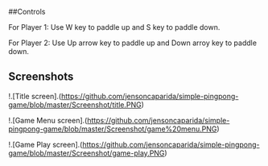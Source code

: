 ##Controls

For Player 1:
Use W key to paddle up and S key to paddle down.

For Player 2:
Use Up arrow key to paddle up and Down arroy key to paddle down.


## Screenshots

!.[Title screen].(https://github.com/jensoncaparida/simple-pingpong-game/blob/master/Screenshot/title.PNG)

!.[Game Menu screen].(https://github.com/jensoncaparida/simple-pingpong-game/blob/master/Screenshot/game%20menu.PNG)

!.[Game Play screen].(https://github.com/jensoncaparida/simple-pingpong-game/blob/master/Screenshot/game-play.PNG)
